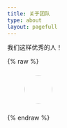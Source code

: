 ```yaml
---
title: 关于团队
type: about
layout: pagefull
---
```



我们这样优秀的人！

{% raw %}

<div id="contributors">
<ul class="contributors">
  <a v-for="item in list"
    class="contributor"
    :href="'https://github.com/' + item.github" target="_blank">
    <img class="contributor__img" :src="'https://github.com/' + item.github + '.png?size=64'" />
    <p v-text="item.github" style="margin: 0;"></p>
  </a>
</ul>
</div>

<style>
.contributor {
  display: inline-block;
  margin: 10px 15px;
  text-align: center;
}
.contributor__img {
  width: 64px;
  height: 64px;
  border-radius: 64px;
}
</style>


<script>
new Vue({
  el: "#contributors",
  data: function() {
    return {
      list: [
        {
          github: 'thirtyjin'
        },{
          github: 'bytedesign'
        },
      ]
    };
  }
})
</script>

{% endraw %}
